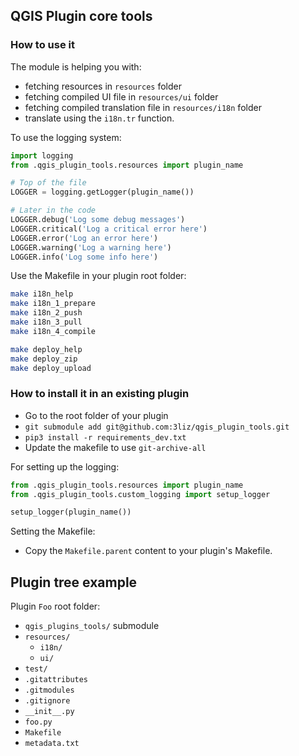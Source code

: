 ## QGIS Plugin core tools

### How to use it

The module is helping you with:
* fetching resources in `resources` folder
* fetching compiled UI file in `resources/ui` folder
* fetching compiled translation file in `resources/i18n` folder
* translate using the `i18n.tr` function.

To use the logging system:
```python
import logging
from .qgis_plugin_tools.resources import plugin_name

# Top of the file
LOGGER = logging.getLogger(plugin_name())

# Later in the code
LOGGER.debug('Log some debug messages')
LOGGER.critical('Log a critical error here')
LOGGER.error('Log an error here')
LOGGER.warning('Log a warning here')
LOGGER.info('Log some info here')
```

Use the Makefile in your plugin root folder:

```bash
make i18n_help
make i18n_1_prepare
make i18n_2_push
make i18n_3_pull
make i18n_4_compile

make deploy_help
make deploy_zip
make deploy_upload
```

### How to install it in an existing plugin

* Go to the root folder of your plugin
* `git submodule add git@github.com:3liz/qgis_plugin_tools.git`
* `pip3 install -r requirements_dev.txt`
* Update the makefile to use `git-archive-all`

For setting up the logging:
```python
from .qgis_plugin_tools.resources import plugin_name
from .qgis_plugin_tools.custom_logging import setup_logger

setup_logger(plugin_name())
```

Setting the Makefile:
* Copy the `Makefile.parent` content to your plugin's Makefile.

## Plugin tree example

Plugin `Foo` root folder:
* `qgis_plugins_tools/` submodule
* `resources/`
  * `i18n/`
  * `ui/`
* `test/`
* `.gitattributes`
* `.gitmodules`
* `.gitignore`
* `__init__.py`
* `foo.py`
* `Makefile`
* `metadata.txt`
